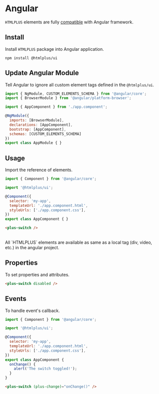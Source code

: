 # Angular

`HTMLPLUS` elements are fully [compatible](https://custom-elements-everywhere.com/#angular) with Angular framework.

## Install

Install `HTMLPLUS` package into Angular application.

```shell
npm install @htmlplus/ui
```

## Update Angular Module

Tell Angular to ignore all custom element tags defined in the `@htmlplus/ui`.

```js
import { NgModule, CUSTOM_ELEMENTS_SCHEMA } from '@angular/core';
import { BrowserModule } from '@angular/platform-browser';

import { AppComponent } from './app.component';

@NgModule({
  imports: [BrowserModule],
  declarations: [AppComponent],
  bootstrap: [AppComponent],
  schemas: [CUSTOM_ELEMENTS_SCHEMA]
})
export class AppModule { }
```

## Usage

Import the reference of elements.

```js
import { Component } from '@angular/core';

import '@htmlplus/ui';

@Component({
  selector: 'my-app',
  templateUrl: './app.component.html',
  styleUrls: ['./app.component.css'],
})
export class AppComponent { }
```

```html
<plus-switch />
```

<br/>

<Alert type="info">
All `HTMLPLUS` elements are available as same as a local tag (div, video, etc.) in the angular project.
</Alert>

## Properties

To set properties and attributes.

```html
<plus-switch disabled />
```

## Events

To handle event's callback.

```js
import { Component } from '@angular/core';

import '@htmlplus/ui';

@Component({
  selector: 'my-app',
  templateUrl: './app.component.html',
  styleUrls: ['./app.component.css'],
})
export class AppComponent {
  onChange() {
    alert('The switch toggled!');
  }
}
```

```html
<plus-switch (plus-change)="onChange()" />
```
